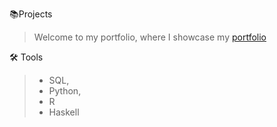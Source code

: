 📚Projects
>   Welcome to my portfolio, where I showcase my [portfolio](https://pages.github.com/)

🛠️ Tools
>- SQL,
>- Python,
>- R
>- Haskell
  
